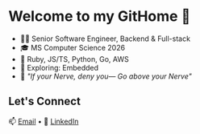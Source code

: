 # Welcome to my GitHome 👋

- 👩‍💻 Senior Software Engineer, Backend & Full-stack
- 🎓 MS Computer Science 2026
- 🔧 Ruby, JS/TS, Python, Go, AWS
- 🌱 Exploring: Embedded
- 🌟 *"If your Nerve, deny you— Go above your Nerve"*

## Let's Connect
📫 [Email](mailto:jozrwin@gmail.com) • 📘 [LinkedIn](https://www.linkedin.com/feed/)
